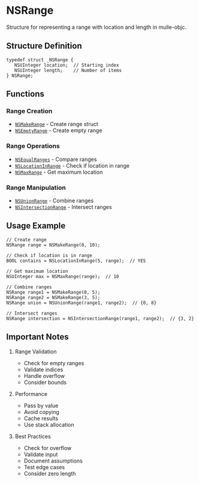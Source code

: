 # NSRange

Structure for representing a range with location and length in mulle-objc.

## Structure Definition

```objc
typedef struct _NSRange {
   NSUInteger location;  // Starting index
   NSUInteger length;    // Number of items
} NSRange;
```

## Functions

### Range Creation
- [`NSMakeRange`](https://www.perplexity.ai/search?q=Please+create+some+detailed+API+documentation+for+the+function+NSMakeRange+of+the+MulleObjC+project+https://github.com/mulle-objc/MulleObjC.+You+will+find+source+code+probably+at+https://raw.githubusercontent.com/mulle-objc/MulleObjC/refs/heads/master/src/struct/NSRange.c+and+the+header+at+https://raw.githubusercontent.com/mulle-objc/MulleObjC/refs/heads/master/src/struct/NSRange.h+and+there+may+also+be+tests+for+it+in+the+test/+folder) - Create range struct
- [`NSEmptyRange`](https://www.perplexity.ai/search?q=Please+create+some+detailed+API+documentation+for+the+function+NSEmptyRange+of+the+MulleObjC+project+https://github.com/mulle-objc/MulleObjC.+You+will+find+source+code+probably+at+https://raw.githubusercontent.com/mulle-objc/MulleObjC/refs/heads/master/src/struct/NSRange.c+and+the+header+at+https://raw.githubusercontent.com/mulle-objc/MulleObjC/refs/heads/master/src/struct/NSRange.h+and+there+may+also+be+tests+for+it+in+the+test/+folder) - Create empty range

### Range Operations
- [`NSEqualRanges`](https://www.perplexity.ai/search?q=Please+create+some+detailed+API+documentation+for+the+function+NSEqualRanges+of+the+MulleObjC+project+https://github.com/mulle-objc/MulleObjC.+You+will+find+source+code+probably+at+https://raw.githubusercontent.com/mulle-objc/MulleObjC/refs/heads/master/src/struct/NSRange.c+and+the+header+at+https://raw.githubusercontent.com/mulle-objc/MulleObjC/refs/heads/master/src/struct/NSRange.h+and+there+may+also+be+tests+for+it+in+the+test/+folder) - Compare ranges
- [`NSLocationInRange`](https://www.perplexity.ai/search?q=Please+create+some+detailed+API+documentation+for+the+function+NSLocationInRange+of+the+MulleObjC+project+https://github.com/mulle-objc/MulleObjC.+You+will+find+source+code+probably+at+https://raw.githubusercontent.com/mulle-objc/MulleObjC/refs/heads/master/src/struct/NSRange.c+and+the+header+at+https://raw.githubusercontent.com/mulle-objc/MulleObjC/refs/heads/master/src/struct/NSRange.h+and+there+may+also+be+tests+for+it+in+the+test/+folder) - Check if location in range
- [`NSMaxRange`](https://www.perplexity.ai/search?q=Please+create+some+detailed+API+documentation+for+the+function+NSMaxRange+of+the+MulleObjC+project+https://github.com/mulle-objc/MulleObjC.+You+will+find+source+code+probably+at+https://raw.githubusercontent.com/mulle-objc/MulleObjC/refs/heads/master/src/struct/NSRange.c+and+the+header+at+https://raw.githubusercontent.com/mulle-objc/MulleObjC/refs/heads/master/src/struct/NSRange.h+and+there+may+also+be+tests+for+it+in+the+test/+folder) - Get maximum location

### Range Manipulation
- [`NSUnionRange`](https://www.perplexity.ai/search?q=Please+create+some+detailed+API+documentation+for+the+function+NSUnionRange+of+the+MulleObjC+project+https://github.com/mulle-objc/MulleObjC.+You+will+find+source+code+probably+at+https://raw.githubusercontent.com/mulle-objc/MulleObjC/refs/heads/master/src/struct/NSRange.c+and+the+header+at+https://raw.githubusercontent.com/mulle-objc/MulleObjC/refs/heads/master/src/struct/NSRange.h+and+there+may+also+be+tests+for+it+in+the+test/+folder) - Combine ranges
- [`NSIntersectionRange`](https://www.perplexity.ai/search?q=Please+create+some+detailed+API+documentation+for+the+function+NSIntersectionRange+of+the+MulleObjC+project+https://github.com/mulle-objc/MulleObjC.+You+will+find+source+code+probably+at+https://raw.githubusercontent.com/mulle-objc/MulleObjC/refs/heads/master/src/struct/NSRange.c+and+the+header+at+https://raw.githubusercontent.com/mulle-objc/MulleObjC/refs/heads/master/src/struct/NSRange.h+and+there+may+also+be+tests+for+it+in+the+test/+folder) - Intersect ranges

## Usage Example

```objc
// Create range
NSRange range = NSMakeRange(0, 10);

// Check if location is in range
BOOL contains = NSLocationInRange(5, range);  // YES

// Get maximum location
NSUInteger max = NSMaxRange(range);  // 10

// Combine ranges
NSRange range1 = NSMakeRange(0, 5);
NSRange range2 = NSMakeRange(3, 5);
NSRange union = NSUnionRange(range1, range2);  // {0, 8}

// Intersect ranges
NSRange intersection = NSIntersectionRange(range1, range2);  // {3, 2}
```

## Important Notes

1. Range Validation
   - Check for empty ranges
   - Validate indices
   - Handle overflow
   - Consider bounds

2. Performance
   - Pass by value
   - Avoid copying
   - Cache results
   - Use stack allocation

3. Best Practices
   - Check for overflow
   - Validate input
   - Document assumptions
   - Test edge cases
   - Consider zero length
